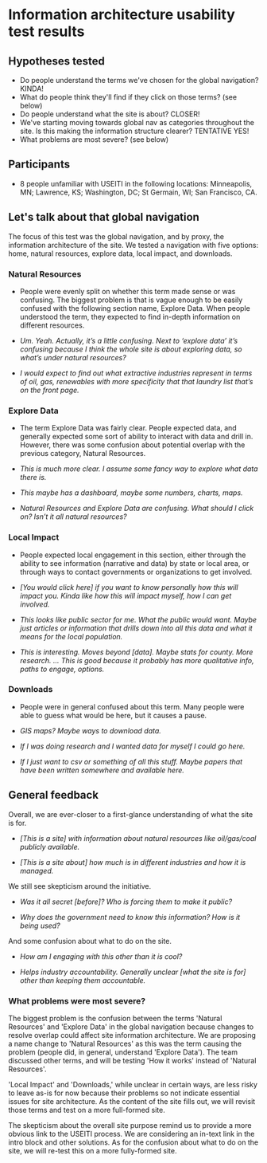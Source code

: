 # Information architecture usability test results


## Hypotheses tested

- Do people understand the terms we've chosen for the global navigation? KINDA!
- What do people think they'll find if they click on those terms? (see below)
- Do people understand what the site is about? CLOSER!
- We've starting moving towards global nav as categories throughout the site. Is this making the information structure clearer? TENTATIVE YES!
- What problems are most severe? (see below)


## Participants

- 8 people unfamiliar with USEITI in the following locations: Minneapolis, MN; Lawrence, KS; Washington, DC; St Germain, WI; San Francisco, CA.


## Let's talk about that global navigation

The focus of this test was the global navigation, and by proxy, the information architecture of the site. We tested a navigation with five options: home, natural resources, explore data, local impact, and downloads.

### Natural Resources

- People were evenly split on whether this term made sense or was confusing. The biggest problem is that is vague enough to be easily confused with the following section name, Explore Data. When people understood the term, they expected to find in-depth information on different resources.

- _Um. Yeah. Actually, it’s a little confusing. Next to ‘explore data’ it’s confusing because I think the whole site is about exploring data, so what’s under natural resources?_

- _I would expect to find out what extractive industries represent in terms of oil, gas, renewables with more specificity that that laundry list that’s on the front page._

### Explore Data

- The term Explore Data was fairly clear. People expected data, and generally expected some sort of ability to interact with data and drill in. However, there was some confusion about potential overlap with the previous category, Natural Resources.

- _This is much more clear. I assume some fancy way to explore what data there is._

- _This maybe has a dashboard, maybe some numbers, charts, maps._

- _Natural Resources and Explore Data are confusing. What should I click on? Isn’t it all natural resources?_

### Local Impact

- People expected local engagement in this section, either through the ability to see information (narrative and data) by state or local area, or through ways to contact governments or organizations to get involved.

- _[You would click here] if you want to know personally how this will impact you. Kinda like how this will impact myself, how I can get involved._

- _This looks like public sector for me. What the public would want. Maybe just articles or information that drills down into all this data and what it means for the local population._

- _This is interesting. Moves beyond [data]. Maybe stats for county. More research. ... This is good because it probably has more qualitative info, paths to engage, options._

### Downloads

- People were in general confused about this term. Many people were able to guess what would be here, but it causes a pause.

- _GIS maps? Maybe ways to download data._

- _If I was doing research and I wanted data for myself I could go here._

- _If I just want to csv or something of all this stuff. Maybe papers that have been written somewhere and available here._


## General feedback

Overall, we are ever-closer to a first-glance understanding of what the site is for.

- _[This is a site] with information about natural resources like oil/gas/coal publicly available._

- _[This is a site about] how much is in different industries and how it is managed._

We still see skepticism around the initiative.

- _Was it all secret [before]? Who is forcing them to make it public?_

- _Why does the government need to know this information? How is it being used?_

And some confusion about what to do on the site.

- _How am I engaging with this other than it is cool?_

- _Helps industry accountability. Generally unclear [what the site is for] other than keeping them accountable._


### What problems were most severe?

The biggest problem is the confusion between the terms 'Natural Resources' and 'Explore Data' in the global navigation because changes to resolve overlap could affect site information architecture. We are proposing a name change to 'Natural Resources' as this was the term causing the problem (people did, in general, understand 'Explore Data'). The team discussed other terms, and will be testing 'How it works' instead of 'Natural Resources'.

'Local Impact' and 'Downloads,' while unclear in certain ways, are less risky to leave as-is for now because their problems so not indicate essential issues for site architecture. As the content of the site fills out, we will revisit those terms and test on a more full-formed site.

The skepticism about the overall site purpose remind us to provide a more obvious link to the USEITI process. We are considering an in-text link in the intro block and other solutions. As for the confusion about what to do on the site, we will re-test this on a more fully-formed site.
